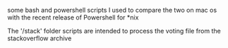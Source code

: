 
some bash and powershell scripts I used to compare the two on mac os with the recent release of Powershell for *nix

The '/stack' folder scripts are intended to process the voting file from the stackoverflow archive